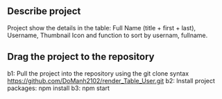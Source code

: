 ## Describe project

Project show the details in the table: Full Name (title + first + last), Username, Thumbnail Icon and function to sort by usernam, fullname.

## Drag the project to the repository

b1: Pull the project into the repository using the git clone syntax https://github.com/DoManh2102/render_Table_User.git
b2: Install project packages: npm install
b3: npm start
